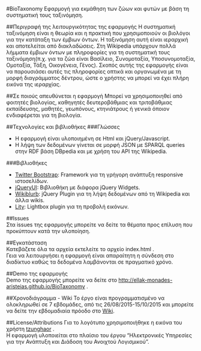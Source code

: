 #BioTaxonomy
Εφαρμογή για εκμάθηση των ζώων και φυτών με βάση τη συστηματική τους ταξινόμηση.

##Περιγραφή της λειτουργικότητας της εφαρμογής
Η συστηματική ταξινόμηση είναι η θεωρία και η πρακτική που χρησιμοποιούν οι βιολόγοι για την κατάταξη των έμβιων όντων. Η ταξινόμηση αυτή είναι ιεραρχική και αποτελείται από διακλαδώσεις. Στη Wikipedia υπάρχουν πολλά λήμματα έμβιων όντων με πληροφορίες για τη συστηματική τους ταξινόμηση(π.χ. για τα ζώα είναι Βασίλειο, Συνομοταξία, Υποσυνομοταξία, Ομοταξία, Τάξη, Οικογένεια, Γένος). 
Σκοπός αυτής της εφαρμογής είναι να παρουσιάσει αυτές τις πληροφορίες οπτικά και οργανωμένα με τη μορφή διαγράμματος δέντρου, ώστε ο χρήστης να μπορεί να έχει πλήρη εικόνα της ιεραρχίας.  

##Σε ποιούς απευθύνεται η εφαρμογή
Μπορεί να χρησιμοποιηθεί από φοιτητές βιολογίας, καθηγητές δευτεροβάθμιας και τριτοβάθμιας εκπαίδευσης, μαθητές, γεωπόνους, κτηνιάτρους ή γενικά όποιον ενδιαφέρεται για τη βιολογία. 

##Τεχνολογίες και βιβλιοθήκες
###Γλώσσες
* Η εφαρμογή είναι υλοποιημένη σε Html και jQuery/Javascript.
* Η λήψη των δεδομένων γίνεται σε μορφή JSON με SPARQL queries στην RDF βάση DBpedia και με χρήση του API της Wikipedia.  

###Βιβλιοθήκες  
* [Twitter Bootstrap](http://getbootstrap.com/): Framework για τη γρήγορη ανάπτυξη responsive ιστοσελίδων.
* [jQueryUI](https://jqueryui.com): Βιβλιοθήκη με διάφορα jQuery Widgets.
* [Wikiblurb](https://github.com/9bitStudios/wikiblurb): jQuery Plugin για τη λήψη δεδομένων από τη Wikipedia και άλλα wikis.
* [Lity](http://sorgalla.com/lity/): Lightbox plugin για τη προβολή εικόνων. 

##Issues  
Στα issues της εφαρμογής μπορείτε να δείτε τα θέματα προς επίλυση που προκύπτουν κατά την υλοποίηση. 

##Εγκατάσταση  
Κατεβάζετε όλα τα αρχεία εκτελείτε το αρχείο index.html .  
Γεια να λειτουργήσει η εφαρμογή είναι απαραίτητη η σύνδεση στο διαδίκτυο καθώς τα δεδομένα λαμβάνονται σε πραγματικό χρόνο.  

##Demo της εφαρμογής  
Demo της εφαρμογής μπορείτε να δείτε στο http://ellak-monades-aristeias.github.io/BioTaxonomy . 

##Χρονοδιάγραμμα - Wiki
Το έργο είναι προγραμματισμένο να ολοκληρωθεί σε 7 εβδομάδες, από τις 26/08/2015-15/10/2015 και μπορείτε να δείτε την εβδομαδιαία πρόοδο στο [Wiki](https://github.com/ellak-monades-aristeias/BioTaxonomy/wiki).   

##License/Attributions
Για το λογότυπο χρησιμοποιήθηκε η εικόνα του χρήστη [tzunghaor](https://openclipart.org/user-detail/tzunghaor) .  
Η εφαρμογή υλοποιείται στο πλαίσιο του έργου “Ηλεκτρονικές Υπηρεσίες για την Ανάπτυξη και Διάδοση του Ανοιχτού Λογισμικού”.
